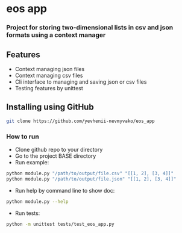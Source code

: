 # eos app

### Project for storing two-dimensional lists in csv and json formats using a context manager


## Features
* Context managing json files
* Context managing csv files
* Cli interface to managing and saving json or csv files
* Testing features by unittest


## Installing using GitHub
```bash
git clone https://github.com/yevhenii-nevmyvako/eos_app
````

### How to run
- Clone github repo to your directory
- Go to the project BASE directory
- Run example:
```bash
python module.py "/path/to/output/file.csv" "[[1, 2], [3, 4]]"
python module.py "/path/to/output/file.json" "[[1, 2], [3, 4]]"
```
* Run help by command line to show doc:
```bash
python module.py --help
```
* Run tests:
```bash
python -m unittest tests/test_eos_app.py
```